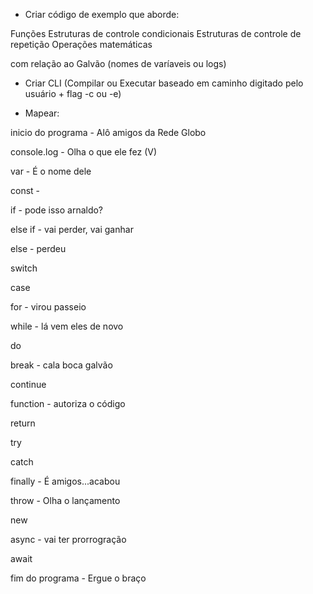 - Criar código de exemplo que aborde:

Funções
Estruturas de controle condicionais
Estruturas de controle de repetição
Operações matemáticas

com relação ao Galvão (nomes de varíaveis ou logs)

- Criar CLI (Compilar ou Executar baseado em caminho digitado pelo usuário + flag -c ou -e)

- Mapear:

inicio do programa - Alô amigos da Rede Globo

console.log - Olha o que ele fez (V)

var - É o nome dele

const -

if - pode isso arnaldo?

else if - vai perder, vai ganhar

else - perdeu

switch

case

for - virou passeio

while - lá vem eles de novo

do

break - cala boca galvão

continue

function - autoriza o código

return

try

catch

finally - É amigos...acabou

throw - Olha o lançamento

new

async - vai ter prorrogração

await

fim do programa - Ergue o braço
